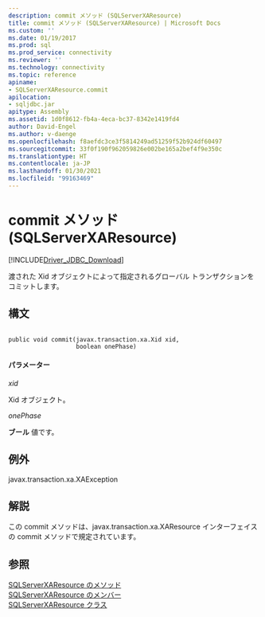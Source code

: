 ```yaml
---
description: commit メソッド (SQLServerXAResource)
title: commit メソッド (SQLServerXAResource) | Microsoft Docs
ms.custom: ''
ms.date: 01/19/2017
ms.prod: sql
ms.prod_service: connectivity
ms.reviewer: ''
ms.technology: connectivity
ms.topic: reference
apiname:
- SQLServerXAResource.commit
apilocation:
- sqljdbc.jar
apitype: Assembly
ms.assetid: 1d0f8612-fb4a-4eca-bc37-8342e1419fd4
author: David-Engel
ms.author: v-daenge
ms.openlocfilehash: f8aefdc3ce3f5814249ad51259f52b924df60497
ms.sourcegitcommit: 33f0f190f962059826e002be165a2bef4f9e350c
ms.translationtype: HT
ms.contentlocale: ja-JP
ms.lasthandoff: 01/30/2021
ms.locfileid: "99163469"
---
```

# <a name="commit-method-sqlserverxaresource"></a>commit メソッド (SQLServerXAResource)
[!INCLUDE[Driver_JDBC_Download](../../../includes/driver_jdbc_download.md)]

  渡された Xid オブジェクトによって指定されるグローバル トランザクションをコミットします。  
  
## <a name="syntax"></a>構文  
  
```  
  
public void commit(javax.transaction.xa.Xid xid,  
                   boolean onePhase)  
```  
  
#### <a name="parameters"></a>パラメーター  
 *xid*  
  
 Xid オブジェクト。  
  
 *onePhase*  
  
 **ブール** 値です。  
  
## <a name="exceptions"></a>例外  
 javax.transaction.xa.XAException  
  
## <a name="remarks"></a>解説  
 この commit メソッドは、javax.transaction.xa.XAResource インターフェイスの commit メソッドで規定されています。  
  
## <a name="see-also"></a>参照  
 [SQLServerXAResource のメソッド](../../../connect/jdbc/reference/sqlserverxaresource-methods.md)   
 [SQLServerXAResource のメンバー](../../../connect/jdbc/reference/sqlserverxaresource-members.md)   
 [SQLServerXAResource クラス](../../../connect/jdbc/reference/sqlserverxaresource-class.md)  
  
  
